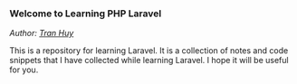 ### Welcome to Learning PHP Laravel

_Author: [Tran Huy](https://github.com/TranHuy2k2)_

This is a repository for learning Laravel. It is a collection of notes and code snippets that I have collected while learning Laravel. I hope it will be useful for you.
